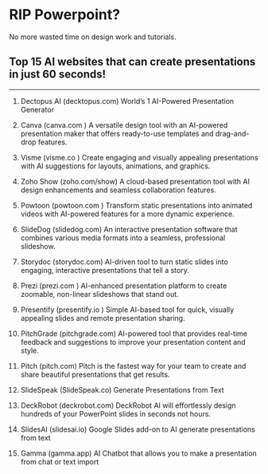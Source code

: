 # RIP Powerpoint?

No more wasted time on design work and tutorials.

## Top 15 AI websites that can create presentations in just 60 seconds!

----

1. Dectopus AI (decktopus.com)
World’s 1 AI-Powered Presentation Generator

2. Canva (canva.com )
A versatile design tool with an AI-powered presentation maker that offers ready-to-use templates and drag-and-drop features.

3. Visme (visme.co )
Create engaging and visually appealing presentations with AI suggestions for layouts, animations, and graphics.

4. Zoho Show (zoho.com/show)
A cloud-based presentation tool with AI design enhancements and seamless collaboration features.

5. Powtoon (powtoon.com )
Transform static presentations into animated videos with AI-powered features for a more dynamic experience.

6. SlideDog (slidedog.com)
An interactive presentation software that combines various media formats into a seamless, professional slideshow.

7. Storydoc (storydoc.com)
AI-driven tool to turn static slides into engaging, interactive presentations that tell a story.

8. Prezi (prezi.com )
AI-enhanced presentation platform to create zoomable, non-linear slideshows that stand out.

9. Presentify (presentify.io )
Simple AI-based tool for quick, visually appealing slides and remote presentation sharing.

10. PitchGrade (pitchgrade.com)
AI-powered tool that provides real-time feedback and suggestions to improve your presentation content and style.

11. Pitch (pitch.com)
Pitch is the fastest way for your team to create and share beautiful presentations that get results.

12. SlideSpeak (SlideSpeak.co)
Generate Presentations from Text

13. DeckRobot (deckrobot.com)
DeckRobot AI will effortlessly design hundreds of your PowerPoint slides in seconds not hours.

14. SlidesAI (slidesai.io)
Google Slides add-on to AI generate presentations from text

15. Gamma (gamma.app)
AI Chatbot that allows you to make a presentation from chat or text import
